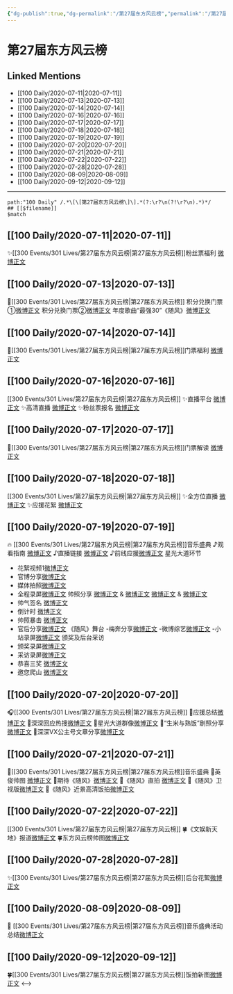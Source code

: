```yaml
---
{"dg-publish":true,"dg-permalink":"/第27届东方风云榜","permalink":"/第27届东方风云榜/","created":"2023-04-06T20:25:43.215+08:00","updated":"2023-04-10T16:29:21.441+08:00"}
---
```


# 第27届东方风云榜

## Linked Mentions
- [[100 Daily/2020-07-11\|2020-07-11]]
- [[100 Daily/2020-07-13\|2020-07-13]]
- [[100 Daily/2020-07-14\|2020-07-14]]
- [[100 Daily/2020-07-16\|2020-07-16]]
- [[100 Daily/2020-07-17\|2020-07-17]]
- [[100 Daily/2020-07-18\|2020-07-18]]
- [[100 Daily/2020-07-19\|2020-07-19]]
- [[100 Daily/2020-07-20\|2020-07-20]]
- [[100 Daily/2020-07-21\|2020-07-21]]
- [[100 Daily/2020-07-22\|2020-07-22]]
- [[100 Daily/2020-07-28\|2020-07-28]]
- [[100 Daily/2020-08-09\|2020-08-09]]
- [[100 Daily/2020-09-12\|2020-09-12]]


---

```expander
path:"100 Daily" /.*\[\[第27届东方风云榜\]\].*(?:\r?\n(?!\r?\n).*)*/
## [[$filename]]
$match
```
## [[100 Daily/2020-07-11\|2020-07-11]]
✨[[300 Events/301 Lives/第27届东方风云榜\|第27届东方风云榜]]粉丝票福利 [微博正文](https://m.weibo.cn/6466290670/4525469800596177)
## [[100 Daily/2020-07-13\|2020-07-13]]
🎵[[300 Events/301 Lives/第27届东方风云榜\|第27届东方风云榜]]
积分兑换门票①[微博正文](https://m.weibo.cn/6466290670/4526321826288265)
积分兑换门票②[微博正文](https://m.weibo.cn/6466290670/4526328295239296)
年度歌曲“最强30”《随风》[微博正文](https://m.weibo.cn/6466290670/4526200922112013)
## [[100 Daily/2020-07-14\|2020-07-14]]
🌟[[300 Events/301 Lives/第27届东方风云榜\|第27届东方风云榜]]门票福利 [微博正文](https://m.weibo.cn/6466290670/4526665021987950)
## [[100 Daily/2020-07-16\|2020-07-16]]
[[300 Events/301 Lives/第27届东方风云榜\|第27届东方风云榜]]
✨直播平台 [微博正文](https://m.weibo.cn/6466290670/4527285812598869)
✨高清直播 [微博正文](https://m.weibo.cn/6466290670/4527323984697002)
✨粉丝票报名 [微博正文](https://m.weibo.cn/6466290670/4527409753500419)
## [[100 Daily/2020-07-17\|2020-07-17]]
🌟[[300 Events/301 Lives/第27届东方风云榜\|第27届东方风云榜]]门票解读 [微博正文](https://m.weibo.cn/6466290670/4527671586852076)
## [[100 Daily/2020-07-18\|2020-07-18]]
[[300 Events/301 Lives/第27届东方风云榜\|第27届东方风云榜]]
✨全方位直播 [微博正文](https://m.weibo.cn/6466290670/4527986110367996)
✨应援花絮 [微博正文](https://m.weibo.cn/6466290670/4528051545704756)
## [[100 Daily/2020-07-19\|2020-07-19]]
🔥 [[300 Events/301 Lives/第27届东方风云榜\|第27届东方风云榜]]音乐盛典
♪观看指南 [微博正文](https://m.weibo.cn/6466290670/4528351547756456)
♪直播链接 [微博正文](https://m.weibo.cn/6466290670/4528352733696504)
♪前线应援[微博正文](https://m.weibo.cn/6466290670/4528481268403557)
星光大道环节
- 花絮视频1[微博正文](https://m.weibo.cn/6466290670/4528443259617734)
- 官博分享[微博正文](https://m.weibo.cn/6466290670/4528451958083802)
- 媒体拍照[微博正文](https://m.weibo.cn/2786930387/4528450969537679)
- 全程录屏[微博正文](https://m.weibo.cn/6466290670/4528443481660260)
帅照分享
[微博正文](https://m.weibo.cn/6466290670/4528443038114362) & [微博正文](https://m.weibo.cn/6466290670/4528443348224156)
[微博正文](https://m.weibo.cn/6466290670/4528471138904381) & [微博正文](https://m.weibo.cn/6466290670/4528471928477799)
- 帅气签名 [微博正文](https://m.weibo.cn/6466290670/4528444463646934)
- 倒计时 [微博正文](https://m.weibo.cn/6466290670/4528456220811061)
- 帅照暴击 [微博正文](https://m.weibo.cn/6466290670/4528472795647109)
- 官后分享[微博正文](https://m.weibo.cn/6466290670/4528505255633111)
《随风》舞台 
-梅奔分享[微博正文](https://m.weibo.cn/6466290670/4528522343493582)
-微博综艺[微博正文](https://m.weibo.cn/6466290670/4528527321608358)
-小站录屏[微博正文](https://m.weibo.cn/6466290670/4528528173833330)
颁奖及后台采访
- 颁奖录屏[微博正文](https://m.weibo.cn/6466290670/4528554174057092)
- 采访录屏[微博正文](https://m.weibo.cn/6466290670/4528556292703200)
- 恭喜三奖 [微博正文](https://m.weibo.cn/6466290670/4528525551344391)
- 邀您爬山 [微博正文](https://m.weibo.cn/6466290670/4528542236284897)
## [[100 Daily/2020-07-20\|2020-07-20]]
🎧[[300 Events/301 Lives/第27届东方风云榜\|第27届东方风云榜]]
🔹应援总结[微博正文](https://m.weibo.cn/6466290670/4528855107504386)
🔹深深回应热搜[微博正文](https://m.weibo.cn/1738376280/4528849024463787)
🔹星光大道群像[微博正文](https://m.weibo.cn/6466290670/4528724466214418)
🔹“生米与熟饭”剧照分享[微博正文](https://m.weibo.cn/6466290670/4528770692154614)
🔹深深VX公主号文章分享[微博正文](https://m.weibo.cn/6466290670/4528765809728718)
## [[100 Daily/2020-07-21\|2020-07-21]]
🌟[[300 Events/301 Lives/第27届东方风云榜\|第27届东方风云榜]]音乐盛典
🌱英俊帅图 [微博正文](https://m.weibo.cn/6466290670/4529075756998265)
🌱期待《随风》[微博正文](https://m.weibo.cn/6466290670/4529164906404101)
🌱《随风》直拍 [微博正文](https://m.weibo.cn/6466290670/4529223300026660)
🌱《随风》卫视版[微博正文](https://m.weibo.cn/6466290670/4529287690454364)
🌱《随风》近景高清饭拍[微博正文](https://m.weibo.cn/6466290670/4529267059199733)
## [[100 Daily/2020-07-22\|2020-07-22]]
[[300 Events/301 Lives/第27届东方风云榜\|第27届东方风云榜]]
🍀《文娱新天地》报道[微博正文](https://m.weibo.cn/6466290670/4529495061037308)
🍀东方风云榜帅图[微博正文](https://m.weibo.cn/6466290670/4529552087064065)
## [[100 Daily/2020-07-28\|2020-07-28]]
✨[[300 Events/301 Lives/第27届东方风云榜\|第27届东方风云榜]]后台花絮[微博正文](https://m.weibo.cn/6466290670/4531817849564937)
## [[100 Daily/2020-08-09\|2020-08-09]]
📜 [[300 Events/301 Lives/第27届东方风云榜\|第27届东方风云榜]]音乐盛典活动总结[微博正文](https://m.weibo.cn/6466290670/4536113858087098)
## [[100 Daily/2020-09-12\|2020-09-12]]
🍀[[300 Events/301 Lives/第27届东方风云榜\|第27届东方风云榜]]饭拍新图[微博正文](https://m.weibo.cn/6466290670/4548283265194215)
<-->